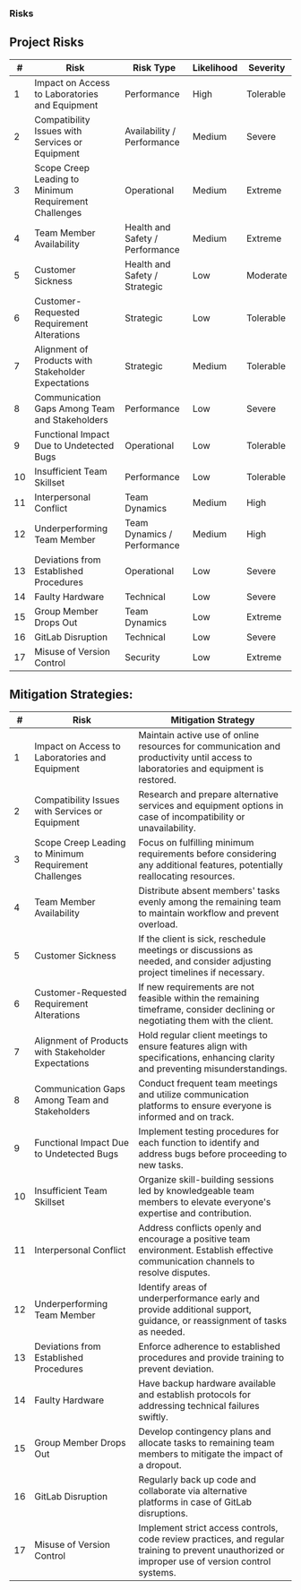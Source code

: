 ### Risks

##  Project Risks

| # | Risk | Risk Type | Likelihood | Severity |
| --- | --- | --- | --- | --- |
| 1 | Impact on Access to Laboratories and Equipment | Performance | High | Tolerable |
| 2 | Compatibility Issues with Services or Equipment | Availability / Performance | Medium | Severe |
| 3 | Scope Creep Leading to Minimum Requirement Challenges | Operational | Medium | Extreme |
| 4 | Team Member Availability | Health and Safety / Performance | Medium | Extreme |
| 5 | Customer Sickness | Health and Safety / Strategic | Low | Moderate |
| 6 | Customer-Requested Requirement Alterations | Strategic | Low | Tolerable |
| 7 | Alignment of Products with Stakeholder Expectations | Strategic | Medium | Tolerable |
| 8 | Communication Gaps Among Team and Stakeholders | Performance | Low | Severe |
| 9 | Functional Impact Due to Undetected Bugs | Operational | Low | Tolerable |
| 10 | Insufficient Team Skillset | Performance | Low | Tolerable |
| 11 | Interpersonal Conflict | Team Dynamics | Medium | High |
| 12 | Underperforming Team Member | Team Dynamics / Performance | Medium | High |
| 13 | Deviations from Established Procedures | Operational | Low | Severe |
| 14 | Faulty Hardware | Technical | Low | Severe |
| 15 | Group Member Drops Out | Team Dynamics | Low | Extreme |
| 16 | GitLab Disruption | Technical | Low | Severe |
| 17 | Misuse of Version Control | Security | Low | Extreme |

## Mitigation Strategies:

| # | Risk | Mitigation Strategy |
| --- | --- | --- |
| 1 | Impact on Access to Laboratories and Equipment | Maintain active use of online resources for communication and productivity until access to laboratories and equipment is restored. |
| 2 | Compatibility Issues with Services or Equipment | Research and prepare alternative services and equipment options in case of incompatibility or unavailability. |
| 3 | Scope Creep Leading to Minimum Requirement Challenges | Focus on fulfilling minimum requirements before considering any additional features, potentially reallocating resources. |
| 4 | Team Member Availability | Distribute absent members' tasks evenly among the remaining team to maintain workflow and prevent overload. |
| 5 | Customer Sickness | If the client is sick, reschedule meetings or discussions as needed, and consider adjusting project timelines if necessary. |
| 6 | Customer-Requested Requirement Alterations | If new requirements are not feasible within the remaining timeframe, consider declining or negotiating them with the client. |
| 7 | Alignment of Products with Stakeholder Expectations | Hold regular client meetings to ensure features align with specifications, enhancing clarity and preventing misunderstandings. |
| 8 | Communication Gaps Among Team and Stakeholders | Conduct frequent team meetings and utilize communication platforms to ensure everyone is informed and on track. |
| 9 | Functional Impact Due to Undetected Bugs | Implement testing procedures for each function to identify and address bugs before proceeding to new tasks. |
| 10 | Insufficient Team Skillset | Organize skill-building sessions led by knowledgeable team members to elevate everyone's expertise and contribution. |
| 11 | Interpersonal Conflict | Address conflicts openly and encourage a positive team environment. Establish effective communication channels to resolve disputes. |
| 12 | Underperforming Team Member | Identify areas of underperformance early and provide additional support, guidance, or reassignment of tasks as needed. |
| 13 | Deviations from Established Procedures | Enforce adherence to established procedures and provide training to prevent deviation. |
| 14 | Faulty Hardware | Have backup hardware available and establish protocols for addressing technical failures swiftly. |
| 15 | Group Member Drops Out | Develop contingency plans and allocate tasks to remaining team members to mitigate the impact of a dropout. |
| 16 | GitLab Disruption | Regularly back up code and collaborate via alternative platforms in case of GitLab disruptions. |
| 17 | Misuse of Version Control | Implement strict access controls, code review practices, and regular training to prevent unauthorized or improper use of version control systems. |
